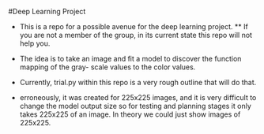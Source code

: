 #Deep Learning Project

* This is a repo for a possible avenue for the deep learning project.
** If you are not a member of the group, in its current state this repo will not help you.

* The idea is to take an image and fit a model to discover the function mapping of the gray-
  scale values to the color values.

* Currently, trial.py within this repo is a very rough outline that will do that.

* erroneously, it was created for 225x225 images, and it is very difficult to change the model
  output size so for testing and planning stages it only takes 225x225 of an image. In theory
  we could just show images of 225x225.

